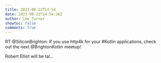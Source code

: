 ```yaml
---
title: 2023-08-22T14-54
date: 2023-08-22T14:54:36Z
author: Lee Turner
showtoc: false
comments: true
---
```


RT @SiliconBrighton: If you use http4k for your #Kotlin applications, check out the next @BrightonKotlin meetup!

Robert Elliot will be tal…

